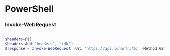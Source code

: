 # PowerShell



### Invoke-WebRequest

```powershell

$headers=@{}
$headers.Add("headers", "idk")
$response = Invoke-WebRequest -Uri 'https://api.lunarfn.tk' -Method GET -Headers $headers
```